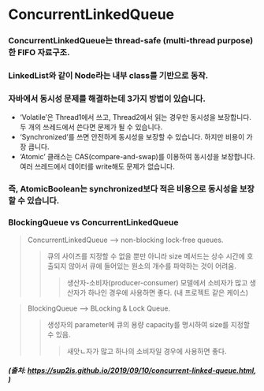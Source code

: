 # ConcurrentLinkedQueue

### ConcurrentLinkedQueue는 thread-safe (multi-thread purpose)한 FIFO 자료구조.
### LinkedList와 같이 Node라는 내부 class를 기반으로 동작.

### 자바에서 동시성 문제를 해결하는데 3가지 방법이 있습니다.

- ‘Volatile’은 Thread1에서 쓰고, Thread2에서 읽는 경우만 동시성을 보장합니다. 두 개의 쓰레드에서 쓴다면 문제가 될 수 있습니다. 
- ‘Synchronized’를 쓰면 안전하게 동시성을 보장할 수 있습니다. 하지만 비용이 가장 큽니다. 
- ‘Atomic’ 클래스는 CAS(compare-and-swap)를 이용하여 동시성을 보장합니다. 여러 쓰레드에서 데이터를 write해도 문제가 없습니다. 

### 즉, AtomicBoolean는 synchronized보다 적은 비용으로 동시성을 보장할 수 있습니다.

### BlockingQueue vs ConcurrentLinkedQueue
> ConcurrentLinkedQueue --> non-blocking lock-free queues.
> > 큐의 사이즈를 지정할 수 없을 뿐만 아니라 size 메서드는 상수 시간에 호출되지 않아서 큐에 들어있는 원소의 개수를 파악하는 것이 어려움.
> > > 생산자-소비자(producer-consumer) 모델에서 소비자가 많고 생산자가 하나인 경우에 사용하면 좋다. (내 프로젝트 같은 케이스)

> BlockingQueue --> BLocking & Lock Queue.
> > 생성자의 parameter에 큐의 용량 capacity를 명시하여 size를 지정할 수 있음.
> > > 새앗ㄴ자가 많고 하나의 소비자일 경우에 사용하면 좋다.

##### (출처: https://sup2is.github.io/2019/09/10/concurrent-linked-queue.html, )
